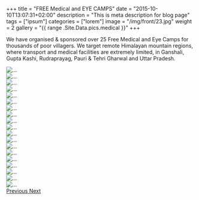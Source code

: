 +++
title = "FREE Medical and EYE CAMPS"
date = "2015-10-10T13:07:31+02:00"
description = "This is meta description for blog page"
tags = ["ipsum"]
categories = ["lorem"]
image = "/img/front/23.jpg"
weight = 2
gallery = "{{ range .Site.Data.pics.medical }}"
+++

We have organised & sponsored over 25 Free Medical and Eye Camps for thousands of poor villagers. We target remote Himalayan mountain regions, where transport and medical facilities are extremely limited, in Ganshali, Gupta Kashi, Rudraprayag, Pauri & Tehri Gharwal and Uttar Pradesh.


 <div id="carouselExampleControls" class="carousel slide" data-ride="carousel" >
            <div class="carousel-inner">
              <div class="carousel-item active">
                <img src="/img/FREE Medical and EYE CAMPS/1.jpg" class="d-block center-image" alt="...">
              </div> 
              <div class="carousel-item"> 
                <img src="/img/FREE Medical and EYE CAMPS/2.jpg" class="d-block  center-image" alt="...">
              </div>
              <div class="carousel-item"> 
                <img src="/img/FREE Medical and EYE CAMPS/3.jpg" class="d-block  center-image" alt="...">
              </div>
              <div class="carousel-item"> 
                <img src="/img/FREE Medical and EYE CAMPS/4.jpg" class="d-block  center-image" alt="...">
              </div>
              <div class="carousel-item"> 
                <img src="/img/FREE Medical and EYE CAMPS/5.jpg" class="d-block  center-image" alt="...">
              </div>
              <div class="carousel-item"> 
                <img src="/img/FREE Medical and EYE CAMPS/6.jpg" class="d-block  center-image" alt="...">
              </div>
              <div class="carousel-item"> 
                <img src="/img/FREE Medical and EYE CAMPS/7.jpg" class="d-block  center-image" alt="...">
              </div>
              <div class="carousel-item"> 
                <img src="/img/FREE Medical and EYE CAMPS/8.jpg" class="d-block  center-image" alt="...">
              </div><div class="carousel-item"> 
                <img src="/img/FREE Medical and EYE CAMPS/9.jpg" class="d-block  center-image" alt="...">
              </div><div class="carousel-item"> 
                <img src="/img/FREE Medical and EYE CAMPS/10.jpg" class="d-block  center-image" alt="...">
              </div><div class="carousel-item"> 
                <img src="/img/FREE Medical and EYE CAMPS/11.jpg" class="d-block  center-image" alt="...">
              </div><div class="carousel-item"> 
                <img src="/img/FREE Medical and EYE CAMPS/12.jpg" class="d-block  center-image" alt="...">
              </div><div class="carousel-item"> 
                <img src="/img/FREE Medical and EYE CAMPS/13.jpg" class="d-block  center-image" alt="...">
              </div><div class="carousel-item"> 
                <img src="/img/FREE Medical and EYE CAMPS/14.jpg" class="d-block  center-image" alt="...">
              </div><div class="carousel-item"> 
                <img src="/img/FREE Medical and EYE CAMPS/15.jpg" class="d-block  center-image" alt="...">
              </div><div class="carousel-item"> 
                <img src="/img/FREE Medical and EYE CAMPS/16.jpg" class="d-block  center-image" alt="...">
              </div><div class="carousel-item"> 
                <img src="/img/FREE Medical and EYE CAMPS/17.jpg" class="d-block  center-image" alt="...">
              </div><div class="carousel-item"> 
                <img src="/img/FREE Medical and EYE CAMPS/18.jpg" class="d-block  center-image" alt="...">
              </div><div class="carousel-item"> 
                <img src="/img/FREE Medical and EYE CAMPS/19.jpg" class="d-block  center-image" alt="...">
              </div>
            </div><!--end-->
            <a class="carousel-control-prev" href="#carouselExampleControls" role="button" data-slide="prev">
              <span class="carousel-control-prev-icon" aria-hidden="true"></span>
              <span class="sr-only">Previous</span>
            </a>
            <a class="carousel-control-next" href="#carouselExampleControls" role="button" data-slide="next">
              <span class="carousel-control-next-icon" aria-hidden="true"></span>
              <span class="sr-only">Next</span>
            </a>
          </div>
